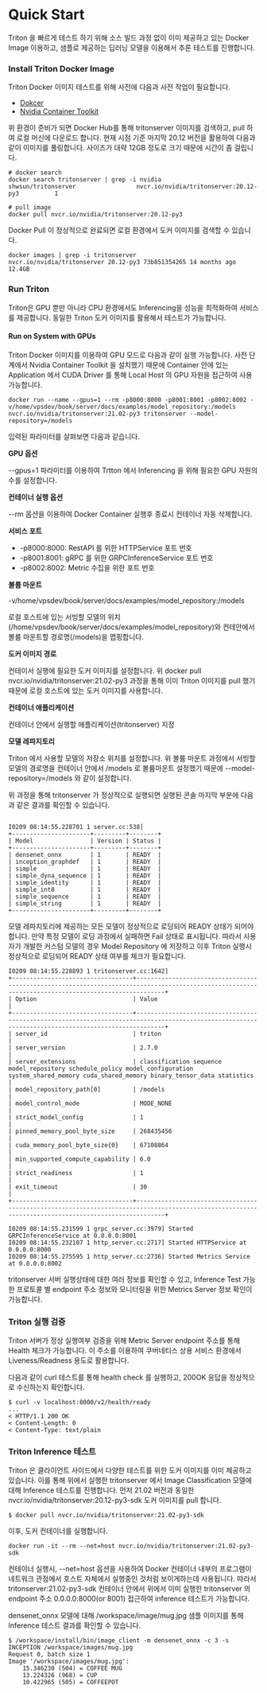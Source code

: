 # Quick Start

Triton 을 빠르게 테스트 하기 위해 소스 빌드 과정 없이 이미 제공하고 있는 Docker Image 이용하고, 샘플로 제공하는 딥러닝 모델을 이용해서 추론 테스트를 진행합니다.

### Install Triton Docker Image

Triton Docker 이미지 테스트를 위해 사전에 다음과 사전 작업이 필요합니다.

* [Dokcer](https://docs.docker.com/desktop/)
* [Nvidia Container Toolkit](https://github.com/NVIDIA/nvidia-docker)

위 환경이 준비가 되면 Docker Hub를 통해 tritonserver 이미지를 검색하고, pull 하여 로컬 머신에 다운로드 합니다. 현재 시점 기준 마지막 20.12 버전을 활용하여 다음과 같이 이미지를 풀링합니다. 사이즈가 대략 12GB 정도로 크기 때문에 시간이 좀 걸립니다.

```
# docker search
docker search tritonserver | grep -i nvidia
shwsun/tritonserver                 nvcr.io/nvidia/tritonserver:20.12-py3          1  

# pull image
docker pull nvcr.io/nvidia/tritonserver:20.12-py3
```

Docker Pull 이 정상적으로 완료되면 로컬 환경에서 도커 이미지를 검색할 수 있습니다.

```
docker images | grep -i tritonserver
nvcr.io/nvidia/tritonserver 20.12-py3 73b851354265 14 months ago 12.4GB
```

### Run Triton

Triton은 GPU 뿐만 아니라 CPU 환경에서도 Inferencing을 성능을 최적화하여 서비스를 제공합니다. 동일한 Triton 도커 이미지를 활용해서 테스트가 가능합니다.

#### Run on System with GPUs

Triton Docker 이미지를 이용하여 GPU 모드로 다음과 같이 실행 가능합니다. 사전 단계에서 Nvidia Container Toolkit 을 설치했기 때문에 Container 안에 있는 Application 에서 CUDA Driver 를 통해 Local Host 의 GPU 자원을 접근하여 사용 가능합니다.&#x20;

```
docker run --name --gpus=1 --rm -p8000:8000 -p8001:8001 -p8002:8002 -v/home/vpsdev/book/server/docs/examples/model_repository:/models nvcr.io/nvidia/tritonserver:21.02-py3 tritonserver --model-repository=/models
```

입력된 파라미터를 살펴보면 다음과 같습니다.

**GPU 옵션**&#x20;

\--gpus=1 파라미터를 이용하여 Trtton 에서 Inferencing 을 위해 필요한 GPU 자원의 수를 설정합니다.

**컨테이너 실행 옵션**

\--rm 옵션을 이용하여 Docker Container 실행후 종료시 컨테이너 자동 삭제합니다.

**서비스 포트**

* \-p8000:8000: RestAPI 를 위한 HTTPService 포트 번호
* \-p8001:8001: gRPC 를 위한 GRPCInferenceService 포트 번호
* \-p8002:8002: Metric 수집을 위한 포트 번호

**볼륨 마운트**

\-v/home/vpsdev/book/server/docs/examples/model\_repository:/models

로컬 호스트에 있는 서빙할 모델의 위치(/home/vpsdev/book/server/docs/examples/model\_repository)와 컨테안에서 볼륨 마운트할 경로명(/models)을 맵핑합니다.

**도커 이미지 경로**

컨테이서 실행에 필요한 도커 이미지를 설정합니다. 위 docker pull nvcr.io/nvidia/tritonserver:21.02-py3 과정을 통해 이미 Triton 이미지를 pull 했기 때문에 로컬 호스트에 있는 도커 이미지를 사용합니다.

**컨테이너 애플리케이션**

컨테이너 안에서 실행할 애플리케이션(tritonserver) 지정

**모델 레파지토리**

Triton 에서 사용할 모델의 저장소 위치를 설정합니다. 위 볼륨 마운트 과정에서 서빙할 모델의 경로명을 컨테이너 안에서 /models 로 볼륨마운트 설정했기 때문에 --model-repository=/models 와 같이 설정합니다.



위 과정을 통해 tritonserver 가 정상적으로 실행되면 실행된 콘솔 마지막 부분에 다음과 같은 결과를 확인할 수 있습니다.

```

I0209 08:14:55.228701 1 server.cc:538] 
+----------------------+---------+--------+
| Model                | Version | Status |
+----------------------+---------+--------+
| densenet_onnx        | 1       | READY  |
| inception_graphdef   | 1       | READY  |
| simple               | 1       | READY  |
| simple_dyna_sequence | 1       | READY  |
| simple_identity      | 1       | READY  |
| simple_int8          | 1       | READY  |
| simple_sequence      | 1       | READY  |
| simple_string        | 1       | READY  |
+----------------------+---------+--------+
```

모델 레파지토리에 제공하는 모든 모델이 정상적으로 로딩되어  READY 상태가 되어야 합니다. 만약 특정 모델이 로딩 과정에서 실패하면 Fail 상태로 표시됩니다. 따라서 사용자가 개발한 커스텀 모델의 경우 Model Repository 에 저장하고 이후 Triton 실행시 정상적으로 로딩되어 READY 상태 여부를 체크가 필요합니다.

```
I0209 08:14:55.228893 1 tritonserver.cc:1642] 
+----------------------------------+----------------------------------------------------------------------------------------------------------------------------------------------------+
| Option                           | Value                                                                                                                                              |
+----------------------------------+----------------------------------------------------------------------------------------------------------------------------------------------------+
| server_id                        | triton                                                                                                                                             |
| server_version                   | 2.7.0                                                                                                                                              |
| server_extensions                | classification sequence model_repository schedule_policy model_configuration system_shared_memory cuda_shared_memory binary_tensor_data statistics |
| model_repository_path[0]         | /models                                                                                                                                            |
| model_control_mode               | MODE_NONE                                                                                                                                          |
| strict_model_config              | 1                                                                                                                                                  |
| pinned_memory_pool_byte_size     | 268435456                                                                                                                                          |
| cuda_memory_pool_byte_size{0}    | 67108864                                                                                                                                           |
| min_supported_compute_capability | 6.0                                                                                                                                                |
| strict_readiness                 | 1                                                                                                                                                  |
| exit_timeout                     | 30                                                                                                                                                 |
+----------------------------------+----------------------------------------------------------------------------------------------------------------------------------------------------+

I0209 08:14:55.231599 1 grpc_server.cc:3979] Started GRPCInferenceService at 0.0.0.0:8001
I0209 08:14:55.232107 1 http_server.cc:2717] Started HTTPService at 0.0.0.0:8000
I0209 08:14:55.275595 1 http_server.cc:2736] Started Metrics Service at 0.0.0.0:8002
```

tritonserver 서버 실행상태에 대한 여러 정보를 확인할 수 있고, Inference Test 가능한 프로토콜 별 endpoint 주소 정보와 모니터링을 위한 Metrics Server 정보 확인이 가능합니다.



### Triton 실행 검증

Triton 서버가 정상 실행여부 검증을 위해 Metric Server endpoint 주소를 통해 Health 체크가 가능합니다. 이 주소를 이용하여 쿠버네티스 상용 서비스 환경에서 Liveness/Readness 용도로 활용합니다.

다음과 같이 curl 테스트를 통해 health check 를 실행하고, 200OK 응답을 정상적으로 수신하는지 확인합니다.

```
$ curl -v localhost:8000/v2/health/ready
...
< HTTP/1.1 200 OK
< Content-Length: 0
< Content-Type: text/plain
```

### Triton Inference 테스트

Triton 은 클라이언트 사이드에서 다양한 테스트를 위한 도커 이미지를 이미 제공하고 있습니다. 이를 통해 위에서 실행한 tritonserver 에서 Image Classification 모델에 대해 Inference 테스트를 진행합니다. 먼저 21.02 버전과 동일한 nvcr.io/nvidia/tritonserver:20.12-py3-sdk 도커 이미지를 pull 합니다.

```
$ docker pull nvcr.io/nvidia/tritonserver:21.02-py3-sdk
```

이후, 도커 컨테이너를 실행합니다.

```
docker run -it --rm --net=host nvcr.io/nvidia/tritonserver:21.02-py3-sdk
```

컨테이너 실행시, --net=host 옵션을 사용하여 Docker 컨테이너 내부의 프로그램이 네트워크 관점에서 호스트 자체에서 실행중인 것처럼 보이게하는데 사용됩니다. 따라서 tritonserver:21.02-py3-sdk 컨테이너 안에서 위에서 이미 실행한 tritonserver 의 endpoint 주소 0.0.0.0:8000(or 8001) 접근하여 inference 테스트가 가능합니다.

densenet\_onnx 모델에 대해 /workspace/image/mug.jpg 샘플 이미지를 통해 Inference 테스트 결과를 확인할 수 있습니다.

```
$ /workspace/install/bin/image_client -m densenet_onnx -c 3 -s INCEPTION /workspace/images/mug.jpg
Request 0, batch size 1
Image '/workspace/images/mug.jpg':
    15.346230 (504) = COFFEE MUG
    13.224326 (968) = CUP
    10.422965 (505) = COFFEEPOT
```

